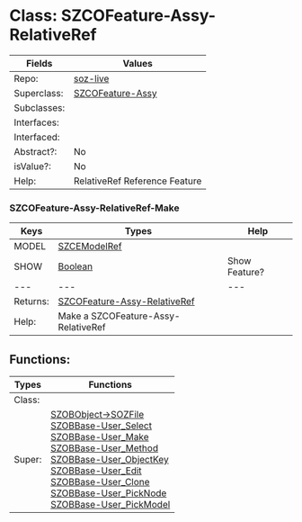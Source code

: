 
# Class:	SZCOFeature-Assy-RelativeRef

| Fields | Values |
| --------- | --------- |
| Repo: | [soz-live](/repos/soz-live.html) |
| Superclass: | [SZCOFeature-Assy](SZCOFeature-Assy.html) |
| Subclasses: |  |
| Interfaces: |  |
| Interfaced: |  |
| Abstract?: | No |
| isValue?: | No |
| Help: | RelativeRef Reference Feature |

### SZCOFeature-Assy-RelativeRef-Make

| Keys | Types | Help |
| --------- | --------- | --------- |
| MODEL | [SZCEModelRef](SZCEModelRef.html) |  |
| SHOW | [Boolean](Boolean.html) | Show Feature? |
| --- | --- | --- |
| Returns: | [SZCOFeature-Assy-RelativeRef](SZCOFeature-Assy-RelativeRef.html) |
| Help: | Make a SZCOFeature-Assy-RelativeRef |


## Functions:

| Types | Functions |
| --------- | --------- |
| Class: |  |
| Super: | [SZOBObject->SOZFile](SZOBObject.html) <br> [SZOBBase-User_Select](SZOBBase.html) <br> [SZOBBase-User_Make](SZOBBase.html) <br> [SZOBBase-User_Method](SZOBBase.html) <br> [SZOBBase-User_ObjectKey](SZOBBase.html) <br> [SZOBBase-User_Edit](SZOBBase.html) <br> [SZOBBase-User_Clone](SZOBBase.html) <br> [SZOBBase-User_PickNode](SZOBBase.html) <br> [SZOBBase-User_PickModel](SZOBBase.html) |


